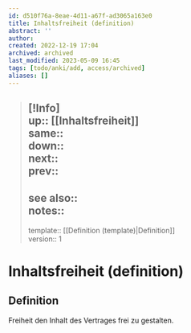 ```yaml
---
id: d510f76a-8eae-4d11-a67f-ad3065a163e0
title: Inhaltsfreiheit (definition)
abstract: ''
author: 
created: 2022-12-19 17:04
archived: archived
last_modified: 2023-05-09 16:45
tags: [todo/anki/add, access/archived]
aliases: []
---
```


> [!Info]  
> up:: [[Inhaltsfreiheit]]  
> same::  
> down::  
> next::  
> prev::
> ---  
> see also::  
> notes:: 
> ---
> template:: [[Definition (template)|Definition]]  
> version:: 1

# Inhaltsfreiheit (definition)

## Definition

Freiheit den Inhalt des Vertrages frei zu gestalten.
